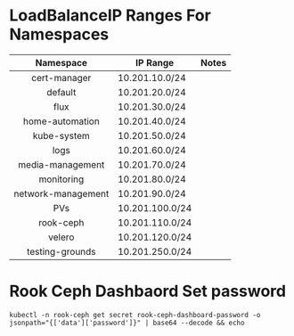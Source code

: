 # LoadBalanceIP Ranges For Namespaces
|      Namespace     	| IP Range        	| Notes 	|
|:------------------:	|-----------------	|-------	|
| cert-manager       	| 10.201.10.0/24  	|       	|
| default            	| 10.201.20.0/24  	|       	|
| flux               	| 10.201.30.0/24  	|       	|
| home-automation    	| 10.201.40.0/24  	|       	|
| kube-system        	| 10.201.50.0/24  	|       	|
| logs               	| 10.201.60.0/24  	|       	|
| media-management   	| 10.201.70.0/24  	|       	|
| monitoring         	| 10.201.80.0/24  	|       	|
| network-management 	| 10.201.90.0/24  	|       	|
| PVs                	| 10.201.100.0/24 	|       	|
| rook-ceph          	| 10.201.110.0/24 	|       	|
| velero             	| 10.201.120.0/24 	|       	|
| testing-grounds    	| 10.201.250.0/24 	|       	|


# Rook Ceph Dashbaord Set password

```
kubectl -n rook-ceph get secret rook-ceph-dashboard-password -o jsonpath="{['data']['password']}" | base64 --decode && echo
```

